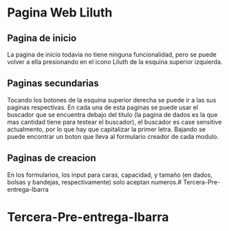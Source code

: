 # Pagina Web Liluth
## Pagina de inicio
La pagina de inicio todavia no tiene ninguna funcionalidad, pero se puede volver a ella presionando en el icono Liluth de la esquina superior izquierda.
## Paginas secundarias
Tocando los botones de la esquina superior derecha se puede ir a las sus paginas respectivas. En cada una de esta paginas se puede usar el buscador que se encuentra debajo del titulo (la pagina de dados es la que mas cantidad tiene para testear el buscador), el buscador es case sensitive actualmento, por lo que hay que capitalizar la primer letra. Bajando se puede encontrar un boton que lleva al formulario creador de cada modulo.
## Paginas de creacion
En los formularios, los input para caras, capacidad, y tamaño (en dados, bolsas y bandejas, respectivamente) solo aceptan numeros.# Tercera-Pre-entrega-Ibarra
# Tercera-Pre-entrega-Ibarra
